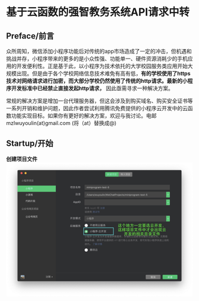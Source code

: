 # 基于云函数的强智教务系统API请求中转
## Preface/前言
众所周知，微信添加小程序功能后对传统的app市场造成了一定的冲击，但机遇和挑战并存，小程序带来的更多的是小众性强、功能单一、硬件资源消耗少的手机应用的开发便利性。正是基于此，以小程序为技术依托的大学校园服务类应用开始大规模出现。但是由于各个学校网络信息技术难免有高有低，**有的学校使用了https技术对网络请求进行加密，而大部分学校仍然使用了传统的http请求。最新的小程序开发标准中已经禁止直接发起http请求，** 因此亟需寻求一种解决方案。

常规的解决方案是增加一台代理服务器，但这会涉及到购买域名、购买安全证书等一系列开销和维护问题，因此作者尝试利用腾讯免费提供的小程序云开发中的云函数功能实现目标。如果你有更好的解决方案，欢迎与我讨论。电邮mzlwuyoulin(at)gmail.com (将（at）替换成@)

## Startup/开始
**创建项目文件** ![new project](images/newproject.jpg)
